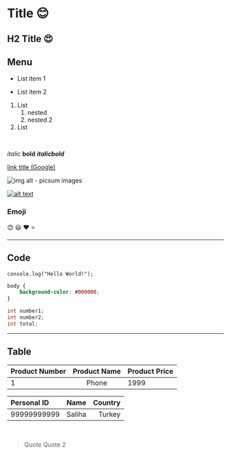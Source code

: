 # Title :blush:
## H2 Title :heart_eyes:

## Menu
* List item 1
- List item 2

1. List 
    1. nested
    2. nested 2
2. List

<br/>

*italic*
**bold**
***italicbold***

[link title (Google)](https://www.google.com)

![img alt - picsum images](https://picsum.photos/300/300)


[![alt text](https://img.youtube.com/vi/EngW7tLk6R8/0.jpg)](https://www.youtube.com/watch?v=EngW7tLk6R8)


### Emoji
:blush:
:smiley:
:heart:
:star:

---

## Code

`console.log("Hello World!");`

``` css
body {
    background-color: #000000;
}
```

``` cs
int number1;
int number2;
int total;
```

---

## Table
| Product Number | Product Name | Product Price |
| :--- | :---: | :--- |
| 1 | Phone| 1999 |

| Personal ID | Name | Country |
| :--- | :---: | ---: |
| 99999999999 | Saliha | Turkey |

<br/>

> Quote
> Quote 2